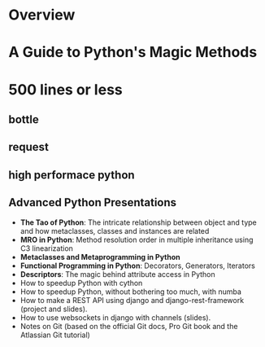 # Overview

# A Guide to Python's Magic Methods

# 500 lines or less

## bottle

## request

## high performace python 

<!-- ## python 源码剖析 -->

## Advanced Python Presentations

- **The Tao of Python**: The intricate relationship between object and type and how metaclasses, classes and instances are related
- **MRO in Python**: Method resolution order in multiple inheritance using C3 linearization
- **Metaclasses and Metaprogramming in Python**
- **Functional Programming in Python**: Decorators, Generators, Iterators
- **Descriptors**: The magic behind attribute access in Python
- How to speedup Python with cython
- How to speedup Python, without bothering too much, with numba
- How to make a REST API using django and django-rest-framework (project and slides).
- How to use websockets in django with channels (slides).
- Notes on Git (based on the official Git docs, Pro Git book and the Atlassian Git tutorial)
